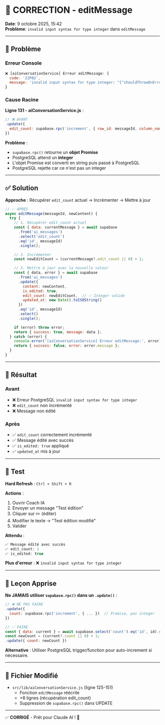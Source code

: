 # 🔧 CORRECTION - editMessage

**Date**: 9 octobre 2025, 15:42  
**Problème**: `invalid input syntax for type integer` dans `editMessage`

---

## 🐛 Problème

### **Erreur Console**

```javascript
❌ [aiConversationService] Erreur editMessage: {
  code: '22P02',
  message: 'invalid input syntax for type integer: "{"shouldThrowOnError":false,...}"'
}
```

### **Cause Racine**

**Ligne 131 - aiConversationService.js** :

```javascript
// ❌ AVANT
.update({
  edit_count: supabase.rpc('increment', { row_id: messageId, column_name: 'edit_count' })
})
```

**Problème** : 
- `supabase.rpc()` retourne un **objet Promise** 
- PostgreSQL attend un **integer**
- L'objet Promise est converti en string puis passé à PostgreSQL
- PostgreSQL rejette car ce n'est pas un integer

---

## ✅ Solution

**Approche** : Récupérer `edit_count` actuel → Incrémenter → Mettre à jour

```javascript
// ✅ APRÈS
async editMessage(messageId, newContent) {
  try {
    // 1. Récupérer edit_count actuel
    const { data: currentMessage } = await supabase
      .from('ai_messages')
      .select('edit_count')
      .eq('id', messageId)
      .single();

    // 2. Incrémenter
    const newEditCount = (currentMessage?.edit_count || 0) + 1;

    // 3. Mettre à jour avec la nouvelle valeur
    const { data, error } = await supabase
      .from('ai_messages')
      .update({
        content: newContent,
        is_edited: true,
        edit_count: newEditCount,  // ✅ Integer valide
        updated_at: new Date().toISOString()
      })
      .eq('id', messageId)
      .select()
      .single();

    if (error) throw error;
    return { success: true, message: data };
  } catch (error) {
    console.error('[aiConversationService] Erreur editMessage:', error);
    return { success: false, error: error.message };
  }
}
```

---

## 🎯 Résultat

### **Avant**
- ❌ Erreur PostgreSQL `invalid input syntax for type integer`
- ❌ `edit_count` non incrémenté
- ❌ Message non édité

### **Après**
- ✅ `edit_count` correctement incrémenté
- ✅ Message édité avec succès
- ✅ `is_edited: true` appliqué
- ✅ `updated_at` mis à jour

---

## 🧪 Test

**Hard Refresh** : `Ctrl + Shift + R`

**Actions** :
1. Ouvrir Coach IA
2. Envoyer un message "Test édition"
3. Cliquer sur ✏️ (éditer)
4. Modifier le texte → "Test édition modifié"
5. Valider

**Attendu** :
```javascript
✅ Message édité avec succès
✅ edit_count: 1
✅ is_edited: true
```

**Plus d'erreur** : ❌ `invalid input syntax for type integer`

---

## 📝 Leçon Apprise

**Ne JAMAIS utiliser `supabase.rpc()` dans un `.update()`** :

```javascript
// ❌ NE PAS FAIRE
.update({
  count: supabase.rpc('increment', { ... })  // Promise, pas integer
})

// ✅ FAIRE
const { data: current } = await supabase.select('count').eq('id', id).single();
const newCount = (current?.count || 0) + 1;
.update({ count: newCount })
```

**Alternative** : Utiliser PostgreSQL trigger/function pour auto-increment si nécessaire.

---

## 📁 Fichier Modifié

- `src/lib/aiConversationService.js` (ligne 125-151)
  - Fonction `editMessage` réécrite
  - +8 lignes (récupération edit_count)
  - Suppression de `supabase.rpc()` dans UPDATE

---

✅ **CORRIGÉ** - Prêt pour Claude AI ! 🚀
